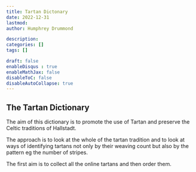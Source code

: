 ```yaml
---
title: Tartan Dictonary
date: 2022-12-31
lastmod: 
author: Humphrey Drummond

description: 
categories: []
tags: []

draft: false
enableDisqus : true
enableMathJax: false
disableToC: false
disableAutoCollapse: true
---
```

## The Tartan Dictionary

The aim of this dictionary is to promote the use of Tartan and preserve the Celtic traditions of Hallstadt.

The approach is to look at the whole of the tartan tradition and to look at ways of identifying tartans not only by their weaving count but also by the pattern eg the number of stripes.

The first aim is to collect all the online tartans and then order them.